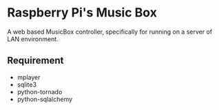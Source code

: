 # Raspberry Pi's Music Box

A web based MusicBox controller, specifically for running on a server of LAN environment.

## Requirement

- mplayer
- sqlite3
- python-tornado
- python-sqlalchemy
